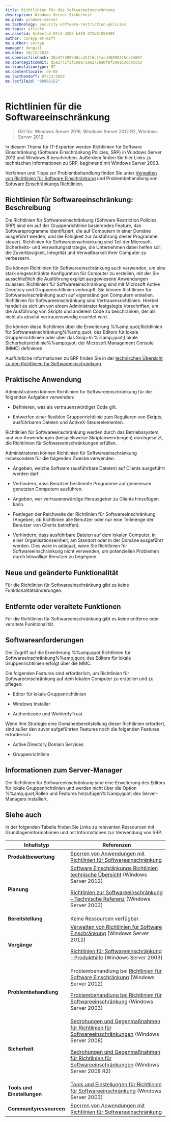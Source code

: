 ```yaml
---
title: Richtlinien für die Softwareeinschränkung
description: Windows Server-Sicherheit
ms.prod: windows-server
ms.technology: security-software-restriction-policies
ms.topic: article
ms.assetid: 5c0befad-07c3-4262-b418-372d01850305
author: coreyp-at-msft
ms.author: coreyp
manager: dongill
ms.date: 10/12/2016
ms.openlocfilehash: 28a4773899d0ccd53f6c7facd36898225ca7e007
ms.sourcegitcommit: d5e27c1f2f168a71ae272bebf8f50e1b3ccbcca3
ms.translationtype: MT
ms.contentlocale: de-DE
ms.lasthandoff: 07/23/2020
ms.locfileid: "86966152"
---
```

# <a name="software-restriction-policies"></a>Richtlinien für die Softwareeinschränkung

>Gilt für: Windows Server 2016, Windows Server 2012 R2, Windows Server 2012

In diesem Thema für IT-Experten werden Richtlinien für Software Einschränkung (Software Einschränkung Policies, SRP) in Windows Server 2012 und Windows 8 beschrieben. Außerdem finden Sie hier Links zu technischen Informationen zu SRP, beginnend mit Windows Server 2003.

Verfahren und Tipps zur Problembehandlung finden Sie unter [Verwalten von Richtlinien für Software Einschränkung](administer-software-restriction-policies.md) und Problembehandlung von [Software Einschränkungs Richtlinien](troubleshoot-software-restriction-policies.md).

## <a name="software-restriction-policies-description"></a><a name="BKMK_OVER"></a>Richtlinien für Softwareeinschränkung: Beschreibung
Die Richtlinien für Softwareeinschränkung (Software Restriction Policies, SRP) sind ein auf der Gruppenrichtlinie basierendes Feature, das Softwareprogramme identifiziert, die auf Computern in einer Domäne ausgeführt werden, und die Fähigkeit zur Ausführung dieser Programme steuert. Richtlinien für Softwareeinschränkung sind Teil der Microsoft-Sicherheits- und Verwaltungsstrategie, die Unternehmen dabei helfen soll, die Zuverlässigkeit, Integrität und Verwaltbarkeit ihrer Computer zu verbessern.

Sie können Richtlinien für Softwareeinschränkung auch verwenden, um eine stark eingeschränkte Konfiguration für Computer zu erstellen, mit der Sie ausschließlich die Ausführung explizit ausgewiesene Anwendungen zulassen. Richtlinien für Softwareeinschränkung sind mit Microsoft Active Directory und Gruppenrichtlinien verknüpft. Sie können Richtlinien für Softwareeinschränkung auch auf eigenständigen Computern erstellen. Richtlinien für Softwareeinschränkung sind Vertrauensrichtlinien. Hierbei handelt es sich um von einem Administrator festgelegte Vorschriften, um die Ausführung von Skripts und anderem Code zu beschränken, der als nicht als absolut vertrauenswürdig erachtet wird.

Sie können diese Richtlinien über die Erweiterung %%amp;quot;Richtlinien für Softwareeinschränkung%%amp;quot; des Editors für lokale Gruppenrichtlinien oder über das Snap-In %%amp;quot;Lokale Sicherheitsrichtlinie%%amp;quot; der Microsoft Management Console (MMC) definieren.

Ausführliche Informationen zu SRP finden Sie in der [technischen Übersicht zu den Richtlinien für Softwareeinschränkung](software-restriction-policies-technical-overview.md).

## <a name="practical-applications"></a><a name="BKMK_APP"></a>Praktische Anwendung
Administratoren können Richtlinien für Softwareeinschränkung für die folgenden Aufgaben verwenden:

-   Definieren, was als vertrauenswürdiger Code gilt.

-   Entwerfen einer flexiblen Gruppenrichtlinie zum Regulieren von Skripts, ausführbaren Dateien und ActiveX-Steuerelementen.

Richtlinien für Softwareeinschränkung werden durch das Betriebssystem und von Anwendungen (beispielsweise Skriptanwendungen) durchgesetzt, die Richtlinien für Softwareeinschränkungen erfüllen.

Administratoren können Richtlinien für Softwareeinschränkung insbesondere für die folgenden Zwecke verwenden:

-   Angeben, welche Software (ausführbare Dateien) auf Clients ausgeführt werden darf.

-   Verhindern, dass Benutzer bestimmte Programme auf gemeinsam genutzten Computern ausführen.

-   Angeben, wer vertrauenswürdige Herausgeber zu Clients hinzufügen kann.

-   Festlegen der Reichweite der Richtlinien für Softwareeinschränkung (Angeben, ob Richtlinien alle Benutzer oder nur eine Teilmenge der Benutzer von Clients betreffen).

-   Verhindern, dass ausführbare Dateien auf dem lokalen Computer, in einer Organisationseinheit, am Standort oder in der Domäne ausgeführt werden. Dies wäre in adäquat, wenn Sie Richtlinien für Softwareeinschränkung nicht verwenden, um potenziellen Problemen durch böswillige Benutzer zu begegnen.

## <a name="new-and-changed-functionality"></a><a name="BKMK_NEW"></a>Neue und geänderte Funktionalität
Für die Richtlinien für Softwareeinschränkung gibt es keine Funktionalitätsänderungen.

## <a name="removed-or-deprecated-functionality"></a><a name="BKMK_DEP"></a>Entfernte oder veraltete Funktionen
Für die Richtlinien für Softwareeinschränkung gibt es keine entferne oder veraltete Funktionalität.

## <a name="software-requirements"></a><a name="BKMK_SOFT"></a>Softwareanforderungen
Der Zugriff auf die Erweiterung %%amp;quot;Richtlinien für Softwareeinschränkung%%amp;quot; des Editors für lokale Gruppenrichtlinien erfolgt über die MMC.

Die folgenden Features sind erforderlich, um Richtlinien für Softwareeinschränkung auf dem lokalen Computer zu erstellen und zu pflegen:

-   Editor für lokale Gruppenrichtlinien

-   Windows Installer

-   Authenticode und WinVerifyTrust

Wenn Ihre Strategie eine Domänenbereitstellung dieser Richtlinien erfordert, sind außer den zuvor aufgeführten Features noch die folgenden Features erforderlich:

-   Active Directory Domain Services

-   Gruppenrichtlinie

## <a name="server-manager-information"></a><a name="BKMK_INSTALL"></a>Informationen zum Server-Manager
Die Richtlinien für Softwareeinschränkung sind eine Erweiterung des Editors für lokale Gruppenrichtlinien und werden nicht über die Option %%amp;quot;Rollen und Features hinzufügen%%amp;quot; des Server-Managers installiert.

## <a name="see-also"></a><a name="BKMK_LINKS"></a>Siehe auch
In der folgenden Tabelle finden Sie Links zu relevanten Ressourcen mit Grundlageninformationen und mit Informationen zur Verwendung von SRP.

|Inhaltstyp|Referenzen|
|--------|-------|
|**Produktbewertung**|[Sperren von Anwendungen mit Richtlinien für Softwareeinschränkung](/previous-versions/technet-magazine/cc510322(v=msdn.10)?pr=blog)|
|**Planung**|[Software Einschränkungs Richtlinien technische Übersicht](software-restriction-policies-technical-overview.md) (Windows Server 2012)<p>[Richtlinien zur Softwareeinschränkung – Technische Referenz](/previous-versions/windows/it-pro/windows-server-2003/cc728085(v=ws.10)) (Windows  Server 2003)|
|**Bereitstellung**|Keine Ressourcen verfügbar.|
|**Vorgänge**|[Verwalten von Richtlinien für Software Einschränkung](administer-software-restriction-policies.md) (Windows Server 2012)<p>[Richtlinien für Softwareeinschränkung – Produkthilfe](/previous-versions/windows/it-pro/windows-server-2003/cc779607(v=ws.10)) (Windows Server 2003)|
|**Problembehandlung**|Problembehandlung bei [Richtlinien für Software Einschränkung](troubleshoot-software-restriction-policies.md) (Windows Server 2012)<p>[Problembehandlung bei Richtlinien für Softwareeinschränkung](/previous-versions/windows/it-pro/windows-server-2003/cc737011(v=ws.10)) (Windows  Server 2003)|
|**Sicherheit**|[Bedrohungen und Gegenmaßnahmen für Richtlinien für Softwareeinschränkungen](/previous-versions/windows/it-pro/windows-server-2008-R2-and-2008/dd349795(v=ws.10)) (Windows  Server 2008)<p>[Bedrohungen und Gegenmaßnahmen für Richtlinien für Softwareeinschränkungen](/previous-versions/windows/it-pro/windows-server-2008-R2-and-2008/hh125926(v=ws.10)) (Windows  Server 2008 R2)|
|**Tools und Einstellungen**|[Tools und Einstellungen für Richtlinien für Softwareeinschränkung](/previous-versions/windows/it-pro/windows-server-2003/cc782454(v=ws.10)) (Windows  Server 2003)|
|**Communityressourcen**|[Sperren von Anwendungen mit Richtlinien für Softwareeinschränkung](/previous-versions/technet-magazine/cc510322(v=msdn.10)?pr=blog)|
